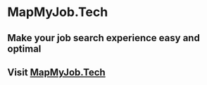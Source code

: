 # MapMyJob.Tech
## Make your job search experience easy and optimal
## Visit [MapMyJob.Tech](http://www.mapmyjob.tech)